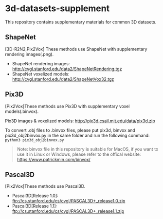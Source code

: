 # 3d-datasets-supplement

This repository contains supplementary materials for common 3D datasets.

## ShapeNet
[3D-R2N2,Pix2Vox] These methods use ShapeNet with supplementary rendering images(.png).
- ShapeNet rendering images: http://cvgl.stanford.edu/data2/ShapeNetRendering.tgz
- ShapeNet voxelized models: http://cvgl.stanford.edu/data2/ShapeNetVox32.tgz


## Pix3D
[Pix2Vox]These methods use Pix3D with supplementary voxel models(.binvox).

Pix3D images & voxelized models: http://pix3d.csail.mit.edu/data/pix3d.zip

To convert .obj files to .binvox files, please put pix3d, binvox and pix3d_obj2binvox.py in the same folder and run the following command:
`python3 pix3d_obj2binvox.py`

> Note: binvox file in this repository is suitable for MacOS, if you want to use it in Linux or Windows, please refer to the offical website: https://www.patrickmin.com/binvox/


## Pascal3D
[Pix2Vox]These methods use Pascal3D.

- Pascal3D[Release 1.0]: ftp://cs.stanford.edu/cs/cvgl/PASCAL3D+_release1.0.zip
- Pascal3D[Release 1.1]: ftp://cs.stanford.edu/cs/cvgl/PASCAL3D+_release1.1.zip
